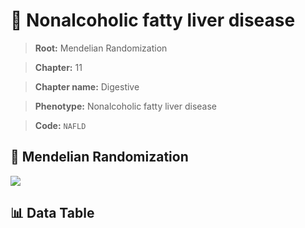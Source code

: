 # 🧪 Nonalcoholic fatty liver disease

> **Root:** Mendelian Randomization

> **Chapter:** 11  

> **Chapter name:** Digestive

> **Phenotype:** Nonalcoholic fatty liver disease  

> **Code:** `NAFLD`

## 🧬 Mendelian Randomization  

<img src="/MR/Figures/Forward/NAFLD.png"/>

## 📊 Data Table

<CsvTableMRF src="/MR/Data/Forward/NAFLD.csv"/>
